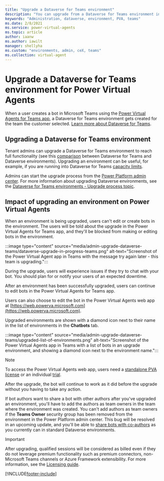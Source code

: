 ```yaml
---
title: "Upgrade a Dataverse for Teams environment"
description: "You can upgrade from a Dataverse for Teams environment in Power Virtual Agents, so you can avoid capacity limits."
keywords: "Administration, dataverse, environment, PVA, teams"
ms.date: 2/8/2021
ms.service: power-virtual-agents
ms.topic: article
author: iaanw
ms.author: iawilt
manager: shellyha
ms.custom: "environments, admin, ceX, teams"
ms.collection: virtual-agent
---
```


# Upgrade a Dataverse for Teams environment for Power Virtual Agents

When a user creates a bot in Microsoft Teams using the [Power Virtual
Agents for Teams app](fundamentals-what-is-power-virtual-agents-teams.md), a Dataverse for Teams environment gets created for the team the customer selected. [Learn more about Dataverse for Teams](/power-platform/admin/about-teams-environment).

## Upgrading a Dataverse for Teams environment

Tenant admins can upgrade a Dataverse for Teams environment to reach full functionality (see this
[comparison](/power-platform/admin/about-teams-environment#conceptual-model) between Dataverse for Teams and Dataverse environments). Upgrading an environment can be useful, for example, if you are running into Dataverse for Teams [capacity limits](/power-platform/admin/about-teams-environment#capacity-limits).

Admins can start the upgrade process from the [Power Platform admin
center](https://admin.powerplatform.microsoft.com/).
For more information about upgrading Dataverse environments, see the [Dataverse for Teams environments - Upgrade process topic](/power-platform/admin/about-teams-environment\#upgrade-process).

## Impact of upgrading an environment on Power Virtual Agents

When an environment is being upgraded, users can't edit or create bots in the environment. The users will be told about the upgrade in the Power Virtual Agents for Teams app, and they'll be blocked
from making or editing bots in the environment.

:::image type="content" source="media/admin-upgrade-dataverse-teams/dataverse-upgrade-in-progress-teams.png" alt-text="Screenshot of the Power Virtual Agent app in Teams  with the message try again later - this team is upgrading.":::

During the upgrade, users will experience issues if they try to chat with your bot. You should plan for or notify your users of an expected downtime.

After an environment has been successfully upgraded, users can continue to edit bots in the Power Virtual Agents for Teams app.

Users can also choose to edit the bot in the Power Virtual Agents web app at [https://web.powerva.microsoft.com](https://web.powerva.microsoft.com).

Upgraded environments are shown with a diamond icon next to their name in the list of environments in the **Chatbots** tab.

:::image type="content" source="media/admin-upgrade-dataverse-teams/upgraded-list-of-environments.png" alt-text="Screenshot of the Power Virtual Agents app in Teams with a list of bots in an upgrade environment, and showing a diamond icon next to the environment name.":::

> [!NOTE]
> To access the Power Virtual Agents web app, users need a [standalone PVA license](../requirements-licensing-subscriptions.md) or an individual [trial](../sign-up-individual.md).

After the upgrade, the bot will continue to work as it did before the upgrade without you having to take any action.

If bot authors want to share a bot with other authors after you've upgraded an environment, you'll have to add the authors as team owners in the team where the environment was created. You can't add authors as team owners if the **Teams Owner** security group has been removed from the environment in the Power Platform admin center. This bug will be resolved in an upcoming update, and you'll be able to [share bots with co-authors](admin-share-bots-teams.md) as you currently can in standard Dataverse environments.

> [!IMPORTANT]
> After upgrading, qualified sessions will be considered as billed even if they do not leverage premium functionality such as premium connectors, non-Microsoft Teams channels or Azure Framework extensibility. For more information, see the [Licensing guide](https://go.microsoft.com/fwlink/?linkid=2085130).

[!INCLUDE[footer-include](../includes/footer-banner.md)]
